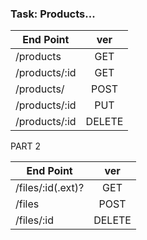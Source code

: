### Task: Products...

| End Point     |  ver   |
| ------------- | :----: |
| /products     |  GET   |
| /products/:id |  GET   |
| /products/    |  POST  |
| /products/:id |  PUT   |
| /products/:id | DELETE |

PART 2

| End Point         |  ver   |
| ----------------- | :----: |
| /files/:id(.ext)? |  GET   |
| /files            |  POST  |
| /files/:id        | DELETE |
